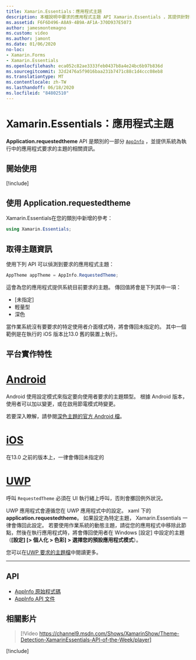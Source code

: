 ```yaml
---
title: Xamarin.Essentials：應用程式主題
description: 本檔說明中要求的應用程式主題 API Xamarin.Essentials ，其提供針對執行中應用程式要求的主題樣式資訊。
ms.assetid: F6F6D496-A8A9-4B9A-AF1A-370D937E5073
author: jamesmontemagno
ms.custom: video
ms.author: jamont
ms.date: 01/06/2020
no-loc:
- Xamarin.Forms
- Xamarin.Essentials
ms.openlocfilehash: eca052c82ae3333feb0437b8a4e24bc6b97b836d
ms.sourcegitcommit: 32d2476a5f9016baa231b7471c88c1d4ccc08eb8
ms.translationtype: MT
ms.contentlocale: zh-TW
ms.lasthandoff: 06/18/2020
ms.locfileid: "84802510"
---
```

# <a name="xamarinessentials-app-theme"></a>Xamarin.Essentials：應用程式主題

**Application.requestedtheme** API 是類別的一部分 [`AppInfo`](app-information.md) ，並提供系統為執行中的應用程式要求的主題的相關資訊。

## <a name="get-started"></a>開始使用

[!include[](~/essentials/includes/get-started.md)]

## <a name="using-requestedtheme"></a>使用 Application.requestedtheme

Xamarin.Essentials在您的類別中新增的參考：

```csharp
using Xamarin.Essentials;
```

## <a name="obtaining-theme-information"></a>取得主題資訊

使用下列 API 可以偵測到要求的應用程式主題：

```csharp
AppTheme appTheme = AppInfo.RequestedTheme;

```

這會為您的應用程式提供系統目前要求的主題。 傳回值將會是下列其中一項：

* [未指定]
* 輕量型
* 深色

當作業系統沒有要要求的特定使用者介面樣式時，將會傳回未指定的。 其中一個範例是在執行的 iOS 版本比13.0 舊的裝置上執行。


## <a name="platform-implementation-specifics"></a>平台實作特性

# <a name="android"></a>[Android](#tab/android)

Android 使用設定模式來指定要向使用者要求的主題類型。 根據 Android 版本，使用者可以加以變更，或在啟用節電模式時變更。

若要深入瞭解，請參閱[深色主題的官方 Android 檔](https://developer.android.com/guide/topics/ui/look-and-feel/darktheme)。


# <a name="ios"></a>[iOS](#tab/ios)

在13.0 之前的版本上，一律會傳回未指定的


# <a name="uwp"></a>[UWP](#tab/uwp)

呼叫 `RequestedTheme` 必須在 UI 執行緒上呼叫，否則會擲回例外狀況。

UWP 應用程式會遵循您在 UWP 應用程式中的設定。 xaml 下的**application.requestedtheme**。 如果設定為特定主題， Xamarin.Essentials 一律會傳回此設定。 若要使用作業系統的動態主題，請從您的應用程式中移除此節點，然後在執行應用程式時，將會傳回使用者在 Windows [設定] 中設定的主題（**[設定] [> 個人化 > 色彩] > 選擇您的預設應用程式模式**）。

您可以在[UWP 要求的主題檔](https://docs.microsoft.com/uwp/api/windows.ui.xaml.application.requestedtheme)中閱讀更多。

--------------

## <a name="api"></a>API

- [AppInfo 原始程式碼](https://github.com/xamarin/Essentials/tree/main/Xamarin.Essentials/AppInfo)
- [AppInfo API 文件](xref:Xamarin.Essentials.AppInfo)

## <a name="related-video"></a>相關影片

> [!Video https://channel9.msdn.com/Shows/XamarinShow/Theme-Detection-XamarinEssentials-API-of-the-Week/player]

[!include[](~/essentials/includes/xamarin-show-essentials.md)]
